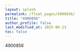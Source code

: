 ```yaml
---
layout: splash
permalink: /float_pages/4900856/
title: "4900856"
author_profile: false
last_modified_at: 2025-06-13
toc: false
---
```

 
4900856
